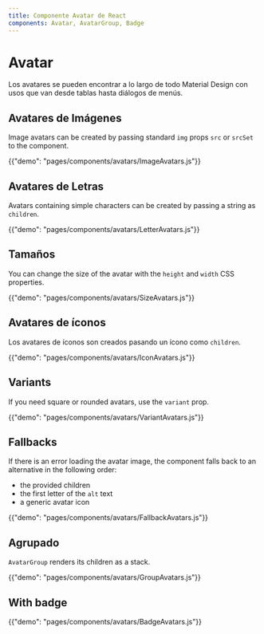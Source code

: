 ```yaml
---
title: Componente Avatar de React
components: Avatar, AvatarGroup, Badge
---
```


# Avatar

<p class="description">Los avatares se pueden encontrar a lo largo de todo Material Design con usos que van desde tablas hasta diálogos de menús.</p>

## Avatares de Imágenes

Image avatars can be created by passing standard `img` props `src` or `srcSet` to the component.

{{"demo": "pages/components/avatars/ImageAvatars.js"}}

## Avatares de Letras

Avatars containing simple characters can be created by passing a string as `children`.

{{"demo": "pages/components/avatars/LetterAvatars.js"}}

## Tamaños

You can change the size of the avatar with the `height` and `width` CSS properties.

{{"demo": "pages/components/avatars/SizeAvatars.js"}}

## Avatares de íconos

Los avatares de íconos son creados pasando un ícono como `children`.

{{"demo": "pages/components/avatars/IconAvatars.js"}}

## Variants

If you need square or rounded avatars, use the `variant` prop.

{{"demo": "pages/components/avatars/VariantAvatars.js"}}

## Fallbacks

If there is an error loading the avatar image, the component falls back to an alternative in the following order:

- the provided children
- the first letter of the `alt` text
- a generic avatar icon

{{"demo": "pages/components/avatars/FallbackAvatars.js"}}

## Agrupado

`AvatarGroup` renders its children as a stack.

{{"demo": "pages/components/avatars/GroupAvatars.js"}}

## With badge

{{"demo": "pages/components/avatars/BadgeAvatars.js"}}